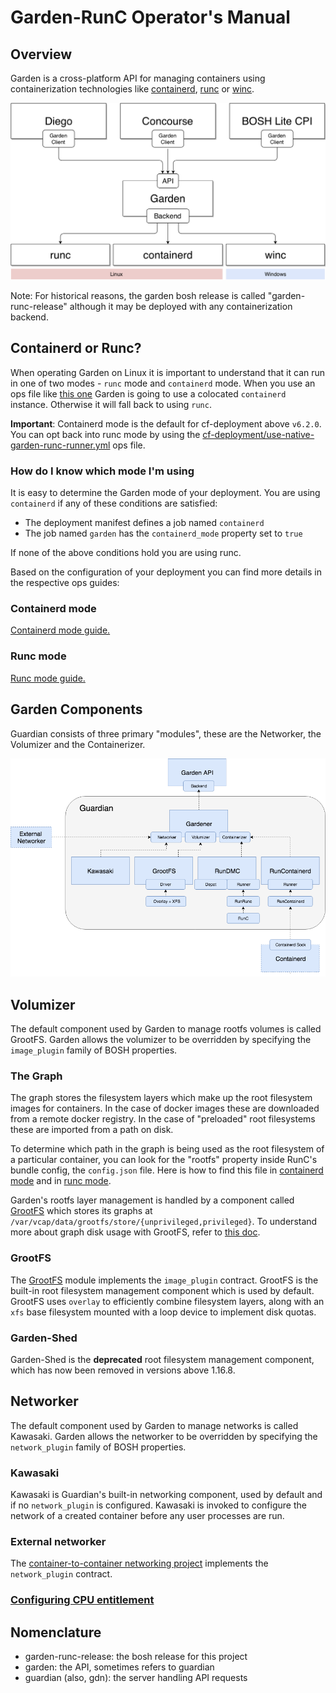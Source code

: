 # Garden-RunC Operator's Manual

## Overview

Garden is a cross-platform API for managing containers using containerization technologies like [containerd](https://github.com/containerd/containerd), [runc](https://github.com/opencontainers/runc) or [winc](https://github.com/cloudfoundry/winc-release).

![](highlevel.png)

Note: For historical reasons, the garden bosh release is called "garden-runc-release" although it may be deployed with any containerization backend.

## Containerd or Runc?

When operating Garden on Linux it is important to understand that it can run in one
of two modes - `runc` mode and `containerd` mode. When you use an ops file like
[this one](../manifests/containerd.ops.yml) Garden is going to use a colocated
`containerd` instance. Otherwise it will fall back to using `runc`.

**Important**: Containerd mode is the default for cf-deployment above `v6.2.0`. You can opt back into
runc mode by using the [cf-deployment/use-native-garden-runc-runner.yml](https://github.com/cloudfoundry/cf-deployment/blob/fdf94079e7ed3b9ccd28fb092aade67b17c3930a/operations/experimental/use-native-garden-runc-runner.yml) ops file.

### How do I know which mode I'm using

It is easy to determine the Garden mode of your deployment. You are using `containerd`
if any of these conditions are satisfied:
- The deployment manifest defines a job named `containerd`
- The job named `garden` has the `containerd_mode` property set to `true`

If none of the above conditions hold you are using runc.

Based on the configuration of your deployment you can find more details in the respective ops guides:

### Containerd mode

[Containerd mode guide.](opsguide-containerd.md)

### Runc mode

[Runc mode guide.](opsguide-runc.md)

## Garden Components

Guardian consists of three primary "modules", these are the Networker, the Volumizer and the Containerizer.

![](GuardianComponents.png)

## Volumizer

The default component used by Garden to manage rootfs volumes is called GrootFS. Garden allows the volumizer to be overridden by specifying the `image_plugin` family of BOSH properties.

### The Graph

The graph stores the filesystem layers which make up the root filesystem images for containers. In the case of docker images these are downloaded from a remote docker registry. In the case of "preloaded" root filesystems these are imported from a path on disk.

To determine which path in the graph is being used as the root filesystem of a particular container, you can look for the "rootfs" property inside RunC's bundle config, the `config.json` file. Here is how to find this file in [containerd mode](opsguide-containerd.md#the-bundle-config) and in [runc mode](opsguide-runc.md#the-bundle-config).

Garden's rootfs layer management is handled by a component called [GrootFS](https://github.com/cloudfoundry/grootfs) which stores its graphs at `/var/vcap/data/grootfs/store/{unprivileged,privileged}`. To understand more about graph disk usage with GrootFS, refer to [this doc](understanding_grootfs_store_disk_usage.md).

### GrootFS

The [GrootFS](https://github.com/cloudfoundry/grootfs-release) module implements the `image_plugin` contract. GrootFS is the built-in root filesystem management component which is used by default. GrootFS uses `overlay` to efficiently combine filesystem layers, along with an `xfs` base filesystem mounted with a loop device to implement disk quotas.

### Garden-Shed

Garden-Shed is the **deprecated** root filesystem management component, which has now been removed in versions above 1.16.8.

## Networker

The default component used by Garden to manage networks is called Kawasaki. Garden allows the networker to be overridden by specifying the `network_plugin` family of BOSH properties.

### Kawasaki

Kawasaki is Guardian's built-in networking component, used by default and if no `network_plugin` is configured. Kawasaki is invoked to configure the network of a created container before any user processes are run.

### External networker

The [container-to-container networking project](https://github.com/cloudfoundry-incubator/netman-release) implements the `network_plugin` contract.

### [Configuring CPU entitlement](cpu-entitlement.md)

## Nomenclature

- garden-runc-release: the bosh release for this project
- garden: the API, sometimes refers to guardian
- guardian (also, gdn): the server handling API requests
